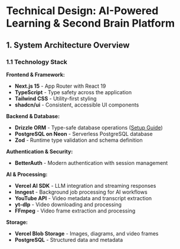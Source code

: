 # Technical Design: AI-Powered Learning & Second Brain Platform

## 1. System Architecture Overview

### 1.1 Technology Stack

**Frontend & Framework:**
- **Next.js 15** - App Router with React 19
- **TypeScript** - Type safety across the application
- **Tailwind CSS** - Utility-first styling
- **shadcn/ui** - Consistent, accessible UI components

**Backend & Database:**
- **Drizzle ORM** - Type-safe database operations ([Setup Guide](./drizzle-setup.md))
- **PostgreSQL on Neon** - Serverless PostgreSQL database
- **Zod** - Runtime type validation and schema definition

**Authentication & Security:**
- **BetterAuth** - Modern authentication with session management

**AI & Processing:**
- **Vercel AI SDK** - LLM integration and streaming responses
- **Inngest** - Background job processing for AI workflows
- **YouTube API** - Video metadata and transcript extraction
- **yt-dlp** - Video downloading and processing
- **FFmpeg** - Video frame extraction and processing

**Storage:**
- **Vercel Blob Storage** - Images, diagrams, and video frames
- **PostgreSQL** - Structured data and metadata